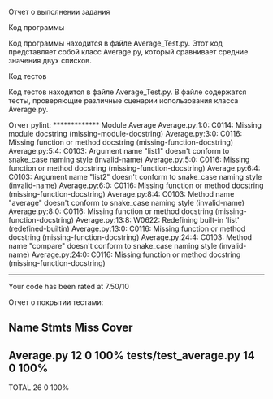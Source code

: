 Отчет о выполнении задания


Код программы

Код программы находится в файле Average_Test.py. Этот код представляет собой класс Average.py, который сравнивает средние значения двух списков.


Код тестов


Код тестов находится в файле Average_Test.py. В файле содержатся тесты, проверяющие различные сценарии использования класса Average.py.





Отчет pylint:
************* Module Average
Average.py:1:0: C0114: Missing module docstring (missing-module-docstring)
Average.py:3:0: C0116: Missing function or method docstring (missing-function-docstring)
Average.py:5:4: C0103: Argument name "list1" doesn't conform to snake_case naming style (invalid-name)
Average.py:5:0: C0116: Missing function or method docstring (missing-function-docstring)
Average.py:6:4: C0103: Argument name "list2" doesn't conform to snake_case naming style (invalid-name)
Average.py:6:0: C0116: Missing function or method docstring (missing-function-docstring)
Average.py:8:4: C0103: Method name "average" doesn't conform to snake_case naming style (invalid-name)
Average.py:8:0: C0116: Missing function or method docstring (missing-function-docstring)
Average.py:13:8: W0622: Redefining built-in 'list' (redefined-builtin)
Average.py:13:0: C0116: Missing function or method docstring (missing-function-docstring)
Average.py:24:4: C0103: Method name "compare" doesn't conform to snake_case naming style (invalid-name)
Average.py:24:0: C0116: Missing function or method docstring (missing-function-docstring)

------------------------------------
Your code has been rated at 7.50/10



Отчет о покрытии тестами:

Name                     Stmts   Miss  Cover
--------------------------------------------
Average.py                  12      0   100%
tests/test_average.py       14      0   100%
--------------------------------------------
TOTAL                       26      0   100%





